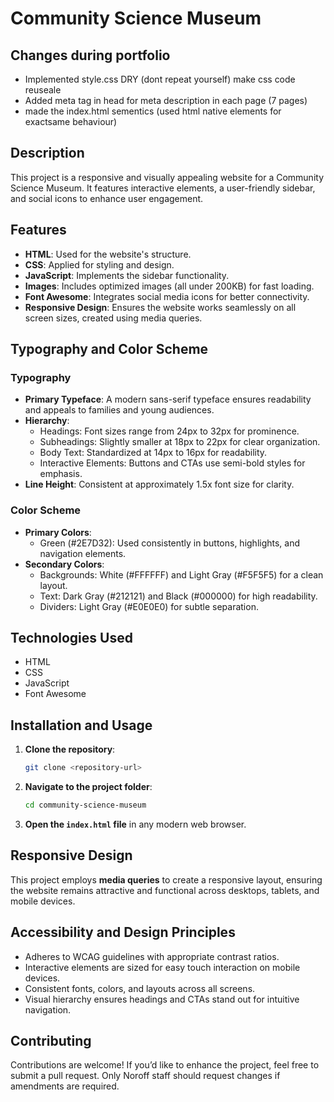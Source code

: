 # Community Science Museum

## Changes during portfolio
- Implemented style.css DRY (dont repeat yourself) make css code reuseale
- Added meta tag in head for meta description in each page (7 pages)
- made the index.html sementics (used html native elements for exactsame behaviour)


## Description
This project is a responsive and visually appealing website for a Community Science Museum. It features interactive elements, a user-friendly sidebar, and social icons to enhance user engagement.

## Features
- **HTML**: Used for the website's structure.
- **CSS**: Applied for styling and design.
- **JavaScript**: Implements the sidebar functionality.
- **Images**: Includes optimized images (all under 200KB) for fast loading.
- **Font Awesome**: Integrates social media icons for better connectivity.
- **Responsive Design**: Ensures the website works seamlessly on all screen sizes, created using media queries.

## Typography and Color Scheme
### Typography
- **Primary Typeface**: A modern sans-serif typeface ensures readability and appeals to families and young audiences.
- **Hierarchy**:
  - Headings: Font sizes range from 24px to 32px for prominence.
  - Subheadings: Slightly smaller at 18px to 22px for clear organization.
  - Body Text: Standardized at 14px to 16px for readability.
  - Interactive Elements: Buttons and CTAs use semi-bold styles for emphasis.
- **Line Height**: Consistent at approximately 1.5x font size for clarity.

### Color Scheme
- **Primary Colors**:
  - Green (#2E7D32): Used consistently in buttons, highlights, and navigation elements.
- **Secondary Colors**:
  - Backgrounds: White (#FFFFFF) and Light Gray (#F5F5F5) for a clean layout.
  - Text: Dark Gray (#212121) and Black (#000000) for high readability.
  - Dividers: Light Gray (#E0E0E0) for subtle separation.

## Technologies Used
- HTML
- CSS
- JavaScript
- Font Awesome

## Installation and Usage
1. **Clone the repository**: 
   ```bash
   git clone <repository-url>
   ```
2. **Navigate to the project folder**:
   ```bash
   cd community-science-museum
   ```
3. **Open the `index.html` file** in any modern web browser.

## Responsive Design
This project employs **media queries** to create a responsive layout, ensuring the website remains attractive and functional across desktops, tablets, and mobile devices.

## Accessibility and Design Principles
- Adheres to WCAG guidelines with appropriate contrast ratios.
- Interactive elements are sized for easy touch interaction on mobile devices.
- Consistent fonts, colors, and layouts across all screens.
- Visual hierarchy ensures headings and CTAs stand out for intuitive navigation.

## Contributing
Contributions are welcome! If you’d like to enhance the project, feel free to submit a pull request. Only Noroff staff should request changes if amendments are required.
